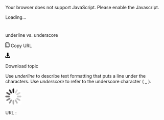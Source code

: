 Your browser does not support JavaScript. Please enable the Javascript.

Loading...

# 

underline vs. underscore

![Copy URL](underline-vs-underscore_files/Copy.png)
Copy URL

![Download](underline-vs-underscore_files/Download.png)

Download topic

Use *underline* to describe text formatting that puts a line under the characters. Use *underscore* to refer to the underscore character ( \_ ).

![In progress](underline-vs-underscore_files/activity-large.gif)

URL :
